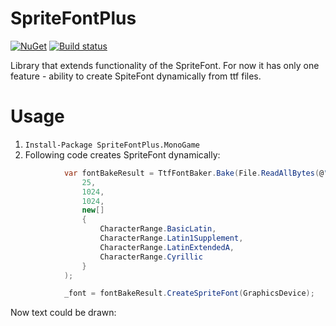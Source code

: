 # SpriteFontPlus
[![NuGet](https://img.shields.io/nuget/v/SpriteFontPlus.MonoGame.svg)](https://www.nuget.org/packages/SpriteFontPlus.MonoGame/) [![Build status](https://ci.appveyor.com/api/projects/status/2mbacxymarcxq4we?svg=true)](https://ci.appveyor.com/project/RomanShapiro/spritefontplus)

Library that extends functionality of the SpriteFont. For now it has only one feature - ability to create SpiteFont dynamically from ttf files.

# Usage
1. `Install-Package SpriteFontPlus.MonoGame`
2. Following code creates SpriteFont dynamically:
```c#
			var fontBakeResult = TtfFontBaker.Bake(File.ReadAllBytes(@"C:\\Windows\\Fonts\arial.ttf"),
				25,
				1024,
				1024,
				new[]
				{
					CharacterRange.BasicLatin,
					CharacterRange.Latin1Supplement,
					CharacterRange.LatinExtendedA,
					CharacterRange.Cyrillic
				}
			);

			_font = fontBakeResult.CreateSpriteFont(GraphicsDevice);
```
Now text could be drawn:
[](/images/sample.png)
